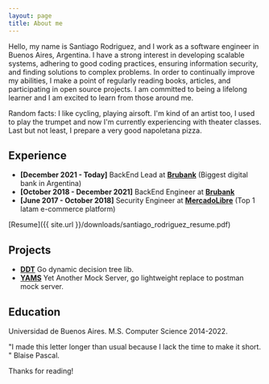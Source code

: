 ```yaml
---
layout: page
title: About me
---
```


Hello, my name is Santiago Rodriguez, and I work as a software engineer in Buenos Aires, Argentina. I have a strong interest in developing scalable systems, adhering to good coding practices, ensuring information security, and finding solutions to complex problems. In order to continually improve my abilities, I make a point of regularly reading books, articles, and participating in open source projects. I am committed to being a lifelong learner and I am excited to learn from those around me.

Random facts: I like cycling, playing airsoft. I'm kind of an artist too, I used to play the trumpet and now I'm currently experiencing with theater classes. Last but not least, I prepare a very good napoletana pizza.

## Experience

* **[December 2021 - Today]** BackEnd Lead at [**Brubank**](https://brubank.com/) (Biggest digital bank in Argentina)
* **[October 2018 - December 2021]** BackEnd Engineer at [**Brubank**](https://brubank.com/)
* **[June 2017 - October 2018]** Security Engineer at [**MercadoLibre**](https://mercadolibre.com/) (Top 1 latam e-commerce platform)

[Resume]({{ site.url }}/downloads/santiago_rodriguez_resume.pdf)

## Projects
* [**DDT**](https://github.com/sgrodriguez/ddt) Go dynamic decision tree lib.
* [**YAMS**](https://github.com/sgrodriguez/yams) Yet Another Mock Server, go lightweight replace to postman mock server.

## Education

Universidad de Buenos Aires. M.S. Computer Science 2014-2022.

<p class="message">
"I made this letter longer than usual because I lack the time to make it short. " Blaise Pascal.
</p>
Thanks for reading!
